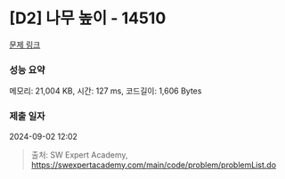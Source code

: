 # [D2] 나무 높이 - 14510 

[문제 링크](https://swexpertacademy.com/main/code/problem/problemDetail.do?contestProbId=AYFofW8qpXYDFAR4) 

### 성능 요약

메모리: 21,004 KB, 시간: 127 ms, 코드길이: 1,606 Bytes

### 제출 일자

2024-09-02 12:02



> 출처: SW Expert Academy, https://swexpertacademy.com/main/code/problem/problemList.do